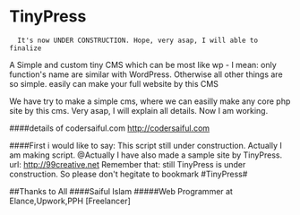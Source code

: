 # TinyPress
      It's now UNDER CONSTRUCTION. Hope, very asap, I will able to finalize
A Simple and custom tiny CMS which can be most like wp - I mean: only function's name are similar with WordPress. Otherwise all other things are so simple. easily can make your full website  by this CMS


We have try to make a simple cms, where we can easilly make any core php site by this cms. 
Very asap, I will explain all details. Now I am working.

####details of codersaiful.com
http://codersaiful.com



####First i would like to say: This script still under construction. Actually I am making script.
@Actually I have also made a sample site by TinyPress. url: http://99creative.net Remember that: still TinyPress is under construction. So please don't hegitate to bookmark #TinyPress#

##Thanks to All 
####Saiful Islam
#####Web Programmer at Elance,Upwork,PPH [Freelancer]
